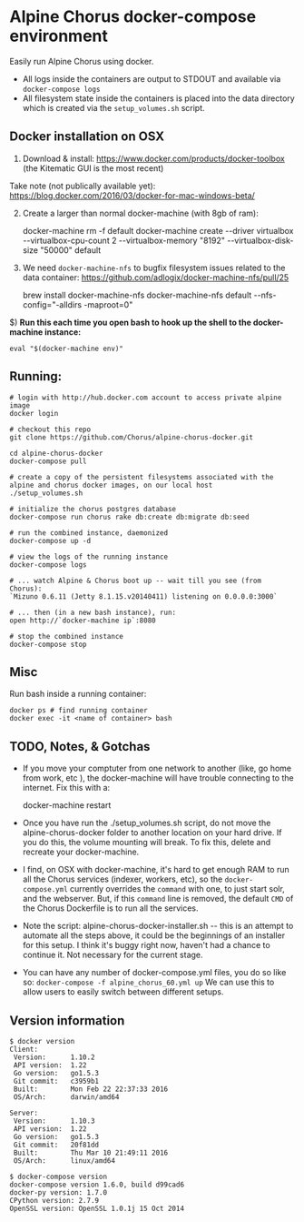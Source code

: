 # Alpine Chorus docker-compose environment

Easily run Alpine Chorus using docker.  

* All logs inside the containers are output to STDOUT and available via `docker-compose logs`
* All filesystem state inside the containers is placed into the data directory which is created via the 
  `setup_volumes.sh` script. 


## Docker installation on OSX
 
1) Download & install: https://www.docker.com/products/docker-toolbox (the Kitematic GUI is the most recent)    
  
  Take note (not publically available yet): https://blog.docker.com/2016/03/docker-for-mac-windows-beta/
  
2) Create a larger than normal docker-machine (with 8gb of ram):

    docker-machine rm -f default
    docker-machine create --driver virtualbox --virtualbox-cpu-count 2 --virtualbox-memory "8192" --virtualbox-disk-size "50000" default

3) We need `docker-machine-nfs` to bugfix filesystem issues related to the data container: https://github.com/adlogix/docker-machine-nfs/pull/25
 
    brew install docker-machine-nfs 
    docker-machine-nfs default --nfs-config="-alldirs -maproot=0"

$) **Run this each time you open bash to hook up the shell to the docker-machine instance:**

    eval "$(docker-machine env)"    
    

## Running:

    # login with http://hub.docker.com account to access private alpine image
    docker login
    
    # checkout this repo
    git clone https://github.com/Chorus/alpine-chorus-docker.git
    
    cd alpine-chorus-docker
    docker-compose pull

    # create a copy of the persistent filesystems associated with the alpine and chorus docker images, on our local host
    ./setup_volumes.sh  
    
    # initialize the chorus postgres database    
    docker-compose run chorus rake db:create db:migrate db:seed
    
    # run the combined instance, daemonized
    docker-compose up -d
    
    # view the logs of the running instance
    docker-compose logs

    # ... watch Alpine & Chorus boot up -- wait till you see (from Chorus):
    `Mizuno 0.6.11 (Jetty 8.1.15.v20140411) listening on 0.0.0.0:3000`
        
    # ... then (in a new bash instance), run:
    open http://`docker-machine ip`:8080

    # stop the combined instance
    docker-compose stop
            

## Misc            

Run bash inside a running container:

    docker ps # find running container
    docker exec -it <name of container> bash
    
    
## TODO, Notes, & Gotchas

* If you move your comptuter from one network to another (like, go home from work, etc
), the docker-machine will have trouble connecting to the internet.  Fix this with a:

    docker-machine restart

* Once you have run the ./setup_volumes.sh script, do not move the 
alpine-chorus-docker folder to another location on your hard drive.  If you do this,
the volume mounting will break.  To fix this, delete and recreate your docker-machine.

* I find, on OSX with docker-machine, it's hard to get enough RAM to run all the Chorus services (indexer, workers, etc),
  so the `docker-compose.yml` currently overrides the `command` with one, to just start solr, and the webserver.  But, if
  this `command` line is removed, the default `CMD` of the Chorus Dockerfile is to run all the services.

* Note the script: alpine-chorus-docker-installer.sh -- this is an attempt to automate all the steps above, it could be the beginnings
  of an installer for this setup.  I think it's buggy right now, haven't had a chance to continue it.  Not necessary for the current stage.

* You can have any number of docker-compose.yml files, you do so like so: `docker-compose -f alpine_chorus_60.yml up`
  We can use this to allow users to easily switch between different setups. 


## Version information

```
$ docker version
Client:
 Version:      1.10.2
 API version:  1.22
 Go version:   go1.5.3
 Git commit:   c3959b1
 Built:        Mon Feb 22 22:37:33 2016
 OS/Arch:      darwin/amd64

Server:
 Version:      1.10.3
 API version:  1.22
 Go version:   go1.5.3
 Git commit:   20f81dd
 Built:        Thu Mar 10 21:49:11 2016
 OS/Arch:      linux/amd64

$ docker-compose version
docker-compose version 1.6.0, build d99cad6
docker-py version: 1.7.0
CPython version: 2.7.9
OpenSSL version: OpenSSL 1.0.1j 15 Oct 2014  
```
